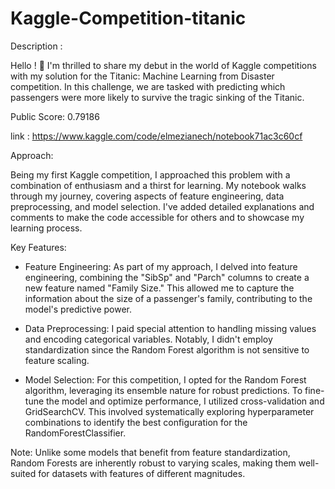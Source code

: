 # Kaggle-Competition-titanic
Description :


Hello ! 👋 I'm thrilled to share my debut in the world of Kaggle competitions with my solution for the Titanic: Machine Learning from Disaster competition. In this challenge, we are tasked with predicting which passengers were more likely to survive the tragic sinking of the Titanic.  

Public Score: 0.79186

link : https://www.kaggle.com/code/elmezianech/notebook71ac3c60cf

Approach:


Being my first Kaggle competition, I approached this problem with a combination of enthusiasm and a thirst for learning. My notebook walks through my journey, covering aspects of feature engineering, data preprocessing, and model selection. I've added detailed explanations and comments to make the code accessible for others and to showcase my learning process.

Key Features:

- Feature Engineering: As part of my approach, I delved into feature engineering, combining the "SibSp" and "Parch" columns to create a new feature named "Family Size." This allowed me to capture the information about the size of a passenger's family, contributing to the model's predictive power.

- Data Preprocessing: I paid special attention to handling missing values and encoding categorical variables. Notably, I didn't employ standardization since the Random Forest algorithm is not sensitive to feature scaling.

- Model Selection: For this competition, I opted for the Random Forest algorithm, leveraging its ensemble nature for robust predictions. To fine-tune the model and optimize performance, I utilized cross-validation and GridSearchCV. This involved systematically exploring hyperparameter combinations to identify the best configuration for the RandomForestClassifier.

Note: Unlike some models that benefit from feature standardization, Random Forests are inherently robust to varying scales, making them well-suited for datasets with features of different magnitudes.
